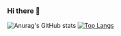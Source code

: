 ### Hi there 👋

![Anurag's GitHub stats](https://github-readme-stats.vercel.app/api?username=michaelschwob&count_private=true&bg_color=DEG,#CF0A2C,#BF5700) [![Top Langs](https://github-readme-stats.vercel.app/api/top-langs/?username=michaelschwob&layout=compact&theme=cobalt)](https://github.com/anuraghazra/github-readme-stats)

<!--
**michaelschwob/michaelschwob** is a ✨ _special_ ✨ repository because its `README.md` (this file) appears on your GitHub profile.

Here are some ideas to get you started:

- 🔭 I’m currently working on ...
- 🌱 I’m currently learning ...
- 👯 I’m looking to collaborate on ...
- 🤔 I’m looking for help with ...
- 💬 Ask me about ...
- 📫 How to reach me: ...
- 😄 Pronouns: ...
- ⚡ Fun fact: ...
-->
